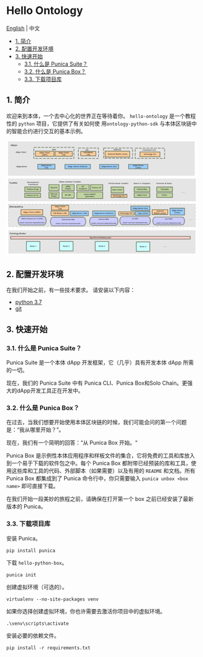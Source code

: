 # Hello Ontology

[English](README.md) | 中文

- [1. 简介](#1-简介)
- [2. 配置开发环境](#2-配置开发环境)
- [3. 快速开始](#3-快速开始)
    - [3.1. 什么是 Punica Suite？](#31-什么是-punica-suite)
    - [3.2. 什么是 Punica Box？](#32-什么是-punica-box)
    - [3.3. 下载项目库](#33-下载项目库)

## 1. 简介

欢迎来到本体，一个去中心化的世界正在等待着你。 `hello-ontology` 是一个教程性的 `python` 项目，它提供了有关如何使 用`ontology-python-sdk` 与本体区块链中的智能合约进行交互的基本示例。

![ecosystem](img/ecosystem.png)

## 2. 配置开发环境

在我们开始之前，有一些技术要求。 请安装以下内容：

- [python 3.7](https://www.python.org/downloads/release/python-370/)
- [git](https://git-scm.com/)

## 3. 快速开始

### 3.1. 什么是 Punica Suite？

Punica Suite 是一个本体 dApp 开发框架，它（几乎）具有开发本体 dApp 所需的一切。

现在，我们的 Punica Suite 中有 Punica CLI、Punica Box和Solo Chain。更强大的dApp开发工具正在开发中。

### 3.2. 什么是 Punica Box？

在过去，当我们想要开始使用本体区块链的时候，我们可能会问的第一个问题是：“我从哪里开始？”。

现在，我们有一个简明的回答：“从 Punica Box 开始。“

Punica Box 是示例性本体应用程序和样板文件的集合，它将免费的工具和库放入到一个易于下载的软件包之中。每个 Punica Box 都附带已经预装的库和工具，使用这些库和工具的代码、外部脚本（如果需要）以及有用的 `README` 和文档。所有 Punica Box 都集成到了 Punica 命令行中，你只需要输入 `punica unbox <box name>` 即可直接下载。

在我们开始一段美妙的旅程之前，请确保在打开第一个 box 之前已经安装了最新版本的 Punica。

### 3.3. 下载项目库

安装 Punica。

```shell
pip install punica
```

下载 `hello-python-box`。

```shell
punica init
```

创建虚拟环境（可选的）。

```shell
virtualenv --no-site-packages venv
```

如果你选择创建虚拟环境，你也许需要去激活你项目中的虚拟环境。

```shell
.\venv\scripts\activate
```

安装必要的依赖文件。


```shell
pip install -r requirements.txt
```